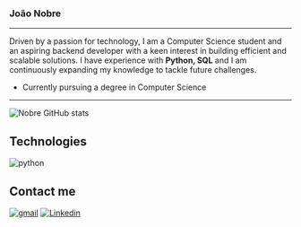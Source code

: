 ### João Nobre
---
Driven by a passion for technology, I am a Computer Science student and an aspiring backend developer with a keen interest in building efficient and scalable solutions. I have experience with **Python, SQL** and  I am continuously expanding my knowledge to tackle future challenges.

- Currently pursuing a degree in Computer Science

---
![Nobre GitHub stats](https://github-readme-stats.vercel.app/api?username=JoaoPedroNobre&show_icons=true&theme=dark)
<!--![Top Langs](https://github-readme-stats.vercel.app/api/top-langs/?username=JoaoPedroNobre&layout=compact&theme=dark)-->


Technologies
---
<div>
    <img align="center" alt="python" src="https://img.shields.io/badge/Python-3776AB?style=for-the-badge&logo=python&logoColor=white" />

</div>

Contact me
---
[![gmail](    https://img.shields.io/badge/Gmail-D14836?style=for-the-badge&logo=gmail&logoColor=white)](mailto:joaopedrosnobre@gmail.com)
[![Linkedin](https://img.shields.io/badge/LinkedIn-0077B5?style=for-the-badge&logo=linkedin&logoColor=white)](www.linkedin.com/in/joao-nobre-dev)
